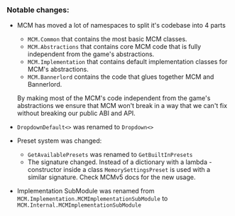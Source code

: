 ### Notable changes:
* MCM has moved a lot of namespaces to split it's codebase into 4 parts  
  * `MCM.Common` that contains the most basic MCM classes.  
  * `MCM.Abstractions` that contains core MCM code that is fully independent from the game's abstractions.  
  * `MCM.Implementation` that contains default implementation classes for MCM's abstractions.  
  * `MCM.Bannerlord` contains the code that glues together MCM and Bannerlord.  

  By making most of the MCM's code independent from the game's abstractions we ensure that MCM won't break in a way that we can't fix without breaking our public ABI and API.

* `DropdownDefault<>` was renamed to `Dropdown<>`
* Preset system was changed:
  * `GetAvailablePresets` was renamed to `GetBuiltInPresets`
  * The signature changed. Instead of a dictionary with a lambda - constructor inside a class `MemorySettingsPreset` is used with a similar signature. Check MCMv5 docs for the new usage.

* Implementation SubModule was renamed from `MCM.Implementation.MCMImplementationSubModule` to `MCM.Internal.MCMImplementationSubModule`